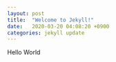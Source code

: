 ```yaml
---
layout: post
title:  "Welcome to Jekyll!"
date:   2020-03-20 04:08:20 +0900
categories: jekyll update
---
```

Hello World